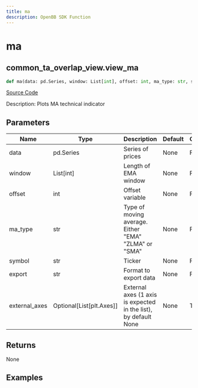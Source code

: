 ```yaml
---
title: ma
description: OpenBB SDK Function
---
```

# ma

## common_ta_overlap_view.view_ma

```python
def ma(data: pd.Series, window: List[int], offset: int, ma_type: str, symbol: str, export: str, external_axes: Union[List[matplotlib.axes._axes.Axes], NoneType]) -> None:
```
[Source Code](https://github.com/OpenBB-finance/OpenBBTerminal/tree/main/openbb_terminal/common/technical_analysis/overlap_view.py#L31)

Description: Plots MA technical indicator

## Parameters

| Name | Type | Description | Default | Optional |
| ---- | ---- | ----------- | ------- | -------- |
| data | pd.Series | Series of prices | None | False |
| window | List[int] | Length of EMA window | None | False |
| offset | int | Offset variable | None | False |
| ma_type | str | Type of moving average.  Either "EMA" "ZLMA" or "SMA" | None | False |
| symbol | str | Ticker | None | False |
| export | str | Format to export data | None | False |
| external_axes | Optional[List[plt.Axes]] | External axes (1 axis is expected in the list), by default None | None | True |

## Returns

None

## Examples

